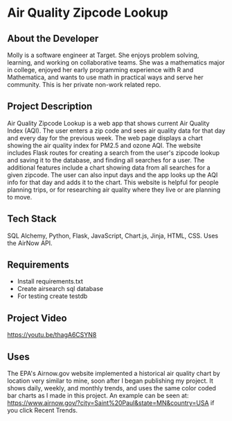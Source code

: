 # Air Quality Zipcode Lookup

## About the Developer

Molly is a software engineer at Target. She enjoys problem solving, learning, and working on collaborative teams. She was a mathematics major in college, enjoyed her early programming experience with R and Mathematica, and wants to use math in practical ways and serve her community. This is her private non-work related repo.

## Project Description

Air Quality Zipcode Lookup is a web app that shows current Air Quality Index (AQI). The user enters a zip code and sees air quality data for that day and every day for the previous week. The web page displays a chart showing the air quality index for PM2.5 and ozone AQI. The website includes Flask routes for creating a search from the user's zipcode lookup and saving it to the database, and finding all searches for a user. The additional features include a chart showing data from all searches for a given zipcode. The user can also input days and the app looks up the AQI info for that day and adds it to the chart. This website is helpful for people planning trips, or for researching air quality where they live or are planning to move.

## Tech Stack

SQL Alchemy, Python, Flask, JavaScript, Chart.js, Jinja, HTML, CSS.
Uses the AirNow API.

## Requirements

- Install requirements.txt
- Create airsearch sql database
- For testing create testdb

## Project Video

https://youtu.be/thagA6CSYN8

## Uses

The EPA's Airnow.gov website implemented a historical air quality chart by location very similar to mine, soon after I began publishing my project. It shows daily, weekly, and monthly trends, and uses the same color coded bar charts as I made in this project. An example can be seen at: https://www.airnow.gov/?city=Saint%20Paul&state=MN&country=USA if you click Recent Trends.
